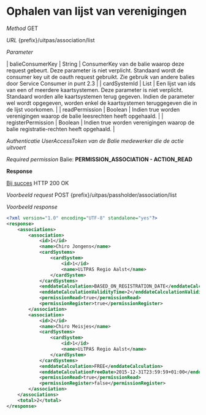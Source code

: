 ---
---

# Ophalen van lijst van verenigingen

_Method_
GET

_URL_
{prefix}/uitpas/association/list

_Parameter_

| balieConsumerKey | String | ConsumerKey van de balie waarop deze request gebeurt. Deze parameter is niet verplicht. Standaard wordt de consumer key uit de oauth request gebruikt. Zie gebruik van andere balies door Service Consumer in punt 2.3 |
| cardSystemId | List<long> | Een lijst van ids van een of meerdere kaartsystemen. Deze parameter is niet verplicht. Standaard worden alle kaartsystemen terug gegeven. Indien de parameter wel wordt opgegeven, worden enkel de kaartsystemen teruggegeven die in de lijst voorkomen. |
| readPermission | Boolean | Indien true worden verenigingen waarop de balie leesrechten heeft opgehaald. |
| registerPermission | Boolean | Indien true worden verenigingen waarop de balie registratie-rechten heeft opgehaald. |

_Authenticatie_
_UserAccessToken van de Balie medewerker die de actie uitvoert_

_Required permission_
Balie: **PERMISSION_ASSOCIATION - ACTION_READ**

**Response**

<u>Bij succes</u>
HTTP 200 OK

_Voorbeeld request_
POST {prefix}/uitpas/passholder/association/list

_Voorbeeld response_


~~~xml
<?xml version="1.0" encoding="UTF-8" standalone="yes"?>
<response>
    <associations>
        <association>
            <id>1</id>
            <name>Chiro Jongens</name>
            <cardSystems>
            	<cardSystem>
                	<id>1</id>
                	<name>UiTPAS Regio Aalst</name>
              	</cardSystem>
            </cardSystems>
            <enddateCalculation>BASED_ON_REGISTRATION_DATE</enddateCalculation>
            <enddateCalculationValidityTime>2</enddateCalculationValidityTime>
            <permissionRead>true</permissionRead>
            <permissionRegister>true</permissionRegister>
        </association>
        <association>
            <id>2</id>
            <name>Chiro Meisjes</name>
            <cardSystems>
            	<cardSystem>
                	<id>1</id>
                	<name>UiTPAS Regio Aalst</name>
              	</cardSystem>
            </cardSystems>
            <enddateCalculation>FREE</enddateCalculation>
            <enddateCalculationFreeDate>2015-12-31T23:59:59+01:00</enddateCalculationFreeDate>
            <permissionRead>true</permissionRead>
            <permissionRegister>false</permissionRegister>
        </association>
    </associations>
    <total>2</total>
</response>
~~~
